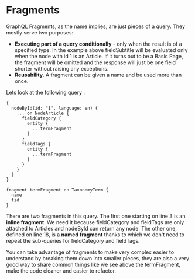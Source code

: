 # Fragments

GraphQL Fragments, as the name implies, are just pieces of a query. They mostly serve two purposes:

* **Executing part of a query conditionally** - only when the result is of a specified type. In the example above fieldSubtitle will be evaluated only when the node with id 1 is an Article. If it turns out to be a Basic Page, the fragment will be omitted and the response will just be one field shorter without raising any exceptions.
* **Reusability**. A fragment can be given a name and be used more than once.

Lets look at the following query :

```
{
  nodeById(id: "1", language: en) {
    ... on NodeArticle {
      fieldCategory {
        entity {
          ...termFragment
        }
      }
      fieldTags {
        entity {
          ...termFragment
        }
      }
    }
  }
}

fragment termFragment on TaxonomyTerm {
  name
  tid
}
```

There are two fragments in this query. The first one starting on line 3 is an **inline fragment**. We need it because fieldCategory and fieldTags are only attached to Articles and nodeById can return any node. The other one, defined on line 18, is a **named fragment** thanks to which we don't need to repeat the sub-queries for fieldCategory and fieldTags.

You can take advantage of fragments to make very complex easier to understand by breaking them down into smaller pieces, they are also a very good way to share common things like we see above the termFragment, make the code cleaner and easier to refactor.

